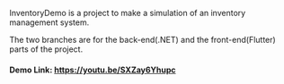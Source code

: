 InventoryDemo is a project to make a simulation of an inventory management system. 

The two branches are for the back-end(.NET) and the front-end(Flutter) parts of the project.

#### Demo Link: https://youtu.be/SXZay6Yhupc
